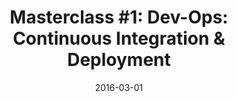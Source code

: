 ---
layout: default
title: "Masterclass #1: Dev-Ops: Continuous Integration & Deployment"
date: 2016-03-01
venue: "Herengracht 182, Amsterdam"
ticket: "free"
time: "7:00pm"
href: "http://www.meetup.com/Amsterdam-Webdevelopment-Masterclasses/events/228703822/"
---
